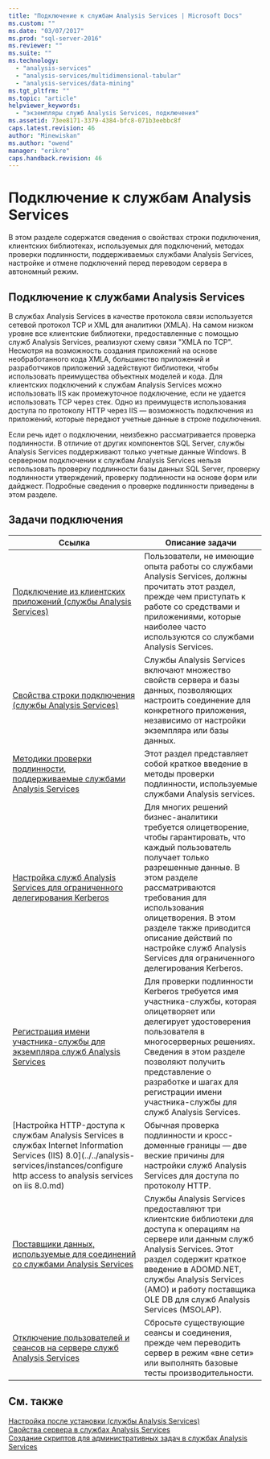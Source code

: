 ```yaml
---
title: "Подключение к службам Analysis Services | Microsoft Docs"
ms.custom: ""
ms.date: "03/07/2017"
ms.prod: "sql-server-2016"
ms.reviewer: ""
ms.suite: ""
ms.technology: 
  - "analysis-services"
  - "analysis-services/multidimensional-tabular"
  - "analysis-services/data-mining"
ms.tgt_pltfrm: ""
ms.topic: "article"
helpviewer_keywords: 
  - "экземпляры служб Analysis Services, подключения"
ms.assetid: 73ee8171-3379-4384-bfc8-071b3eebbc8f
caps.latest.revision: 46
author: "Minewiskan"
ms.author: "owend"
manager: "erikre"
caps.handback.revision: 46
---
```

# Подключение к службам Analysis Services
  В этом разделе содержатся сведения о свойствах строки подключения, клиентских библиотеках, используемых для подключений, методах проверки подлинности, поддерживаемых службами Analysis Services, настройке и отмене подключений перед переводом сервера в автономный режим.  
  
## Подключение к службами Analysis Services  
 В службах Analysis Services в качестве протокола связи используется сетевой протокол TCP и XML для аналитики (XMLA). На самом низком уровне все клиентские библиотеки, предоставленные с помощью служб Analysis Services, реализуют схему связи "XMLA по TCP". Несмотря на возможность создания приложений на основе необработанного кода XMLA, большинство приложений и разработчиков приложений задействуют библиотеки, чтобы использовать преимущества объектных моделей и кода. Для клиентских подключений к службам Analysis Services можно использовать IIS как промежуточное подключение, если не удается использовать TCP через стек. Одно из преимуществ использования доступа по протоколу HTTP через IIS — возможность подключения из приложений, которые передают учетные данные в строке подключения.  
  
 Если речь идет о подключении, неизбежно рассматривается проверка подлинности. В отличие от других компонентов SQL Server, службы Analysis Services поддерживают только учетные данные Windows. В серверном подключении к службам Analysis Services нельзя использовать проверку подлинности базы данных SQL Server, проверку подлинности утверждений, проверку подлинности на основе форм или дайджест. Подробные сведения о проверке подлинности приведены в этом разделе.  
  
##  <a name="bkmk_clientApps"></a> Задачи подключения  
  
|Ссылка|Описание задачи|  
|----------|----------------------|  
|[Подключение из клиентских приложений (службы Analysis Services)](../../analysis-services/instances/connect-from-client-applications-analysis-services.md)|Пользователи, не имеющие опыта работы со службами Analysis Services, должны прочитать этот раздел, прежде чем приступать к работе со средствами и приложениями, которые наиболее часто используются со службами Analysis Services.|  
|[Свойства строки подключения (службы Analysis Services)](../../analysis-services/instances/connection-string-properties-analysis-services.md)|Службы Analysis Services включают множество свойств сервера и базы данных, позволяющих настроить соединение для конкретного приложения, независимо от настройки экземпляра или базы данных.|  
|[Методики проверки подлинности, поддерживаемые службами Analysis Services](../../analysis-services/instances/authentication-methodologies-supported-by-analysis-services.md)|Этот раздел представляет собой краткое введение в методы проверки подлинности, используемые службами Analysis services.|  
|[Настройка служб Analysis Services для ограниченного делегирования Kerberos](../../analysis-services/instances/configure-analysis-services-for-kerberos-constrained-delegation.md)|Для многих решений бизнес-аналитики требуется олицетворение, чтобы гарантировать, что каждый пользователь получает только разрешенные данные. В этом разделе рассматриваются требования для использования олицетворения. В этом разделе также приводится описание действий по настройке служб Analysis Services для ограниченного делегирования Kerberos.|  
|[Регистрация имени участника-службы для экземпляра служб Analysis Services](../../analysis-services/instances/spn-registration-for-an-analysis-services-instance.md)|Для проверки подлинности Kerberos требуется имя участника-службы, которая олицетворяет или делегирует удостоверения пользователя в многосерверных решениях. Сведения в этом разделе позволяют получить представление о разработке и шагах для регистрации имени участника-службы для служб Analysis Services.|  
|[Настройка HTTP-доступа к службам Analysis Services в службах Internet Information Services (IIS) 8.0](../../analysis-services/instances/configure http access to analysis services on iis 8.0.md)|Обычная проверка подлинности и кросс-доменные границы — две веские причины для настройки служб Analysis Services для доступа по протоколу HTTP.|  
|[Поставщики данных, используемые для соединений со службами Analysis Services](../../analysis-services/instances/data-providers-used-for-analysis-services-connections.md)|Службы Analysis Services предоставляют три клиентские библиотеки для доступа к операциям на сервере или данным служб Analysis Services. Этот раздел содержит краткое введение в ADOMD.NET, службы Analysis Services (AMO) и работу поставщика OLE DB для служб Analysis Services (MSOLAP).|  
|[Отключение пользователей и сеансов на сервере служб Analysis Services](../../analysis-services/instances/disconnect-users-and-sessions-on-analysis-services-server.md)|Сбросьте существующие сеансы и соединения, прежде чем переводить сервер в режим «вне сети» или выполнять базовые тесты производительности.|  
  
## См. также  
 [Настройка после установки (службы Analysis Services)](../../analysis-services/instances/post-install-configuration-analysis-services.md)   
 [Свойства сервера в службах Analysis Services](../../analysis-services/server-properties/server-properties-in-analysis-services.md)   
 [Создание скриптов для административных задач в службах Analysis Services](../../analysis-services/instances/script-administrative-tasks-in-analysis-services.md)  
  
  